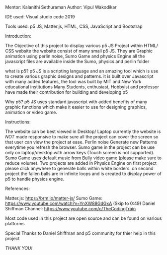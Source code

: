 

Mentor: Kalanithi Sethuraman
Author: Vipul Wakodikar

IDE used:  Visual studio code 2019

Tools used: p5 JS, Matter.js, HTML, CSS, JavaScript and Bootstrap

Introduction:

The Objective of this project to display various p5 JS Project within HTML/ CSS website
the website consist of many small p5 JS. They are Graphic animation using perlin noise, Sumo Game and physics Engine
all the javascript files are available inside the Sumo, physics and perlin folder

what is p5?
p5 JS is a scripting language and an amazing tool which is use to create various graphic designs and patterns. 
it is built over Javascript with many added features, the tool was built by MIT and New York educational institutions
Many Students, enthusiast, Hobbyist and professor have made their contribution for building and developing p5


Why p5?
p5 JS uses standard javascript with added benefits of many graphic functions which make it easier to use for 
designing graphics, animation or video game.


Instructions:

The website can be best viewed in Desktop/ Laptop currently the website is *NOT* made responsive 
to make sure all the project can cover the screen so that user can view the project at ease.
Perlin noise Generate new Patterns everytime you refresh the browser.
Sumo game in the project can be use only on laptop/desktop with arrow keys (Touch screen is not supported). 
Sumo Game uses default music from Bully video game (please make sure to reduce volume). 
Two projects are added in Physics Engine on first project please click anywhere to generate balls within white borders.
on second project the fallen balls are in infinite loops and is created to display power of p5 to handle physics engine.

References:

Matter.js: https://brm.io/matter-js/
Sumo Game: https://www.youtube.com/watch?v=YnXW88GdGxA  (Skip to 0:49)
Daniel Shiffman Channel: https://www.youtube.com/c/TheCodingTrain


Most code used in this project are open source and can be found on various platforms

Special Thanks to Daniel Shiffman and p5 community for thier help in this project 

*THANK YOU!*